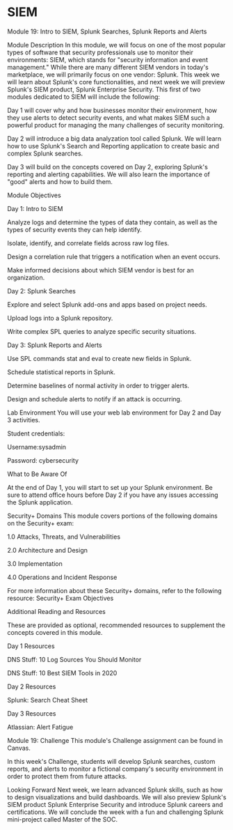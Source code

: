 # SIEM
Module 19: Intro to SIEM, Splunk Searches, Splunk Reports and Alerts

Module Description
In this module, we will focus on one of the most popular types of software that security professionals use to monitor their environments: SIEM, which stands for "security information and event management." While there are many different SIEM vendors in today's marketplace, we will primarily focus on one vendor: Splunk.  This week we will learn about Splunk's core functionalities, and next week we will preview Splunk's SIEM product, Splunk Enterprise Security.
This first of two modules dedicated to SIEM will include the following:

Day 1 will cover why and how businesses monitor their environment, how they use alerts to detect security events, and what makes SIEM such a powerful product for managing the many challenges of security monitoring.

Day 2 will introduce a big data analyzation tool called Splunk. We will learn how to use Splunk's Search and Reporting application to create basic and complex Splunk searches.

Day 3 will build on the concepts covered on Day 2, exploring Splunk's reporting and alerting capabilities. We will also learn the importance of "good" alerts and how to build them.

Module Objectives

Day 1: Intro to SIEM

Analyze logs and determine the types of data they contain, as well as the types of security events they can help identify.

Isolate, identify, and correlate fields across raw log files.

Design a correlation rule that triggers a notification when an event occurs.

Make informed decisions about which SIEM vendor is best for an organization.

Day 2: Splunk Searches

Explore and select Splunk add-ons and apps based on project needs.

Upload logs into a Splunk repository.

Write complex SPL queries to analyze specific security situations.

Day 3: Splunk Reports and Alerts

Use SPL commands stat and eval to create new fields in Splunk.

Schedule statistical reports in Splunk.

Determine baselines of normal activity in order to trigger alerts.

Design and schedule alerts to notify if an attack is occurring.

Lab Environment
You will use your web lab environment for Day 2 and Day 3 activities.

Student credentials:

Username:sysadmin

Password: cybersecurity

What to Be Aware Of

At the end of Day 1, you will start to set up your Splunk environment. Be sure to attend office hours before Day 2 if you have any issues accessing the Splunk application.

Security+ Domains
This module covers portions of the following domains on the Security+ exam:

1.0 Attacks, Threats, and Vulnerabilities

2.0 Architecture and Design

3.0 Implementation

4.0 Operations and Incident Response

For more information about these Security+ domains, refer to the following resource: Security+ Exam Objectives

Additional Reading and Resources

These are provided as optional, recommended resources to supplement the concepts covered in this module.

Day 1 Resources

DNS Stuff: 10 Log Sources You Should Monitor

DNS Stuff: 10 Best SIEM Tools in 2020

Day 2 Resources

Splunk: Search Cheat Sheet

Day 3 Resources

Atlassian: Alert Fatigue

Module 19: Challenge
This module's Challenge assignment can be found in Canvas.

In this week's Challenge, students will develop Splunk searches, custom reports, and alerts to monitor a fictional company's security environment in order to protect them from future attacks.

Looking Forward
Next week, we learn advanced Splunk skills, such as how to design visualizations and build dashboards. We will also preview Splunk's  SIEM product Splunk Enterprise Security and introduce Splunk careers and certifications. We will conclude the week with a fun and challenging Splunk mini-project called Master of the SOC.
